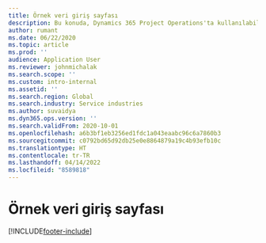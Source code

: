 ```yaml
---
title: Örnek veri giriş sayfası
description: Bu konuda, Dynamics 365 Project Operations'ta kullanılabilecek örnek veriler hakkında bilgiler sağlanmaktadır.
author: rumant
ms.date: 06/22/2020
ms.topic: article
ms.prod: ''
audience: Application User
ms.reviewer: johnmichalak
ms.search.scope: ''
ms.custom: intro-internal
ms.assetid: ''
ms.search.region: Global
ms.search.industry: Service industries
ms.author: suvaidya
ms.dyn365.ops.version: ''
ms.search.validFrom: 2020-10-01
ms.openlocfilehash: a6b3bf1eb3256ed1fdc1a043eaabc96c6a7860b3
ms.sourcegitcommit: c0792bd65d92db25e0e8864879a19c4b93efb10c
ms.translationtype: HT
ms.contentlocale: tr-TR
ms.lasthandoff: 04/14/2022
ms.locfileid: "8589818"
---
```

# <a name="sample-data-home-page"></a>Örnek veri giriş sayfası


[!INCLUDE[footer-include](../includes/footer-banner.md)]